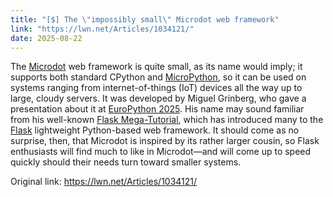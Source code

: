 ```yaml
---
title: "[$] The \"impossibly small\" Microdot web framework"
link: "https://lwn.net/Articles/1034121/"
date: 2025-08-22
---
```


The <a
href="https://github.com/miguelgrinberg/microdot?tab=readme-ov-file#microdot">Microdot</a>
web framework is quite small, as its name would imply; it supports both
standard CPython and <a href="https://micropython.org/">MicroPython</a>,
so it can be used on systems ranging from internet-of-things (IoT) devices
all the way up to large, cloudy servers.  It was developed by Miguel
Grinberg, who gave a presentation about it at <a
href="https://ep2025.europython.eu/">EuroPython&#160;2025</a>.  His name
may sound familiar from his well-known <a
href="https://blog.miguelgrinberg.com/post/the-flask-mega-tutorial-part-i-hello-world">Flask
Mega-Tutorial</a>, which has introduced many to the <a
href="https://flask.palletsprojects.com/en/stable/">Flask</a> lightweight Python-based
web framework.  It should come as no surprise, then, that Microdot is
inspired by its rather larger cousin, so Flask enthusiasts will find much
to like in Microdot—and will come up to speed quickly should their needs turn
toward smaller systems.


Original link: https://lwn.net/Articles/1034121/